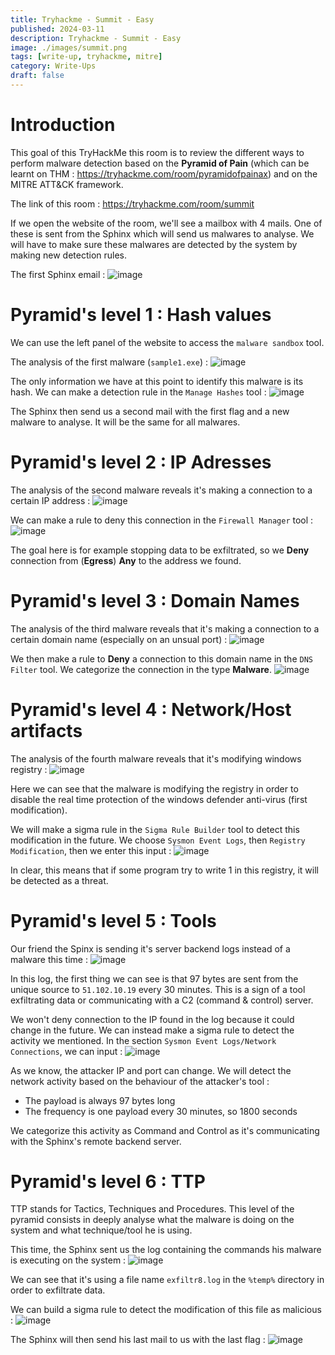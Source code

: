 ```yaml
---
title: Tryhackme - Summit - Easy
published: 2024-03-11
description: Tryhackme - Summit - Easy
image: ./images/summit.png
tags: [write-up, tryhackme, mitre]
category: Write-Ups
draft: false
---
```


# Introduction
This goal of this TryHackMe this room is to review the different ways to perform malware detection based on the **Pyramid of Pain** (which can be learnt on THM : https://tryhackme.com/room/pyramidofpainax) and on the MITRE ATT&CK framework.

The link of this room : https://tryhackme.com/room/summit

If we open the website of the room, we'll see a mailbox with 4 mails.
One of these is sent from the Sphinx which will send us malwares to analyse. We will have to make sure these malwares are detected by the system by making new detection rules.

The first Sphinx email :
![image](./images/image1.png)

# Pyramid's level 1 : Hash values
We can use the left panel of the website to access the `malware sandbox` tool.

The analysis of the first malware (`sample1.exe`) :
![image](./images/image2.png)

The only information we have at this point to identify this malware is its hash. We can make a detection rule in the `Manage Hashes` tool :
![image](./images/image3.png)

The Sphinx then send us a second mail with the first flag and a new malware to analyse.
It will be the same for all malwares.
# Pyramid's level 2 : IP Adresses
The analysis of the second malware reveals it's making a connection to a certain IP address :
![image](./images/image4.png)

We can make a rule to deny this connection in the `Firewall Manager` tool :
![image](./images/image5.png)

The goal here is for example stopping data to be exfiltrated, so we **Deny** connection from (**Egress**) **Any** to the address we found.

# Pyramid's level 3 : Domain Names
The analysis of the third malware reveals that it's making a connection to a certain domain name (especially on an unsual port) :
![image](./images/image6.png)

We then make a rule to **Deny** a connection to this domain name in the `DNS Filter` tool. We categorize the connection in the type **Malware**.
![image](./images/image7.png)

# Pyramid's level 4 : Network/Host artifacts
The analysis of the fourth malware reveals that it's modifying windows registry :
![image](./images/image8.png)

Here we can see that the malware is modifying the registry in order to disable the real time protection of the windows defender anti-virus (first modification).

We will make a sigma rule in the `Sigma Rule Builder` tool to detect this modification in the future. We choose `Sysmon Event Logs`, then `Registry Modification`, then we enter this input :
![image](./images/image9.png)

In clear, this means that if some program try to write 1 in this registry, it will be detected as a threat.

# Pyramid's level 5 : Tools
Our friend the Spinx is sending it's server backend logs instead of a malware this time :
![image](./images/image10.png)

In this log, the first thing we can see is that 97 bytes are sent from the unique source to `51.102.10.19` every 30 minutes. This is a sign of a tool exfiltrating data or communicating with a C2 (command & control) server.

We won't deny connection to the IP found in the log because it could change in the future. We can instead make a sigma rule to detect the activity we mentioned. In the section `Sysmon Event Logs/Network Connections`, we can input :
![image](./images/image11.png)

As we know, the attacker IP and port can change. We will detect the network activity based on the behaviour of the attacker's tool :
- The payload is always 97 bytes long
- The frequency is one payload every 30 minutes, so 1800 seconds

We categorize this activity as Command and Control as it's communicating with the Sphinx's remote backend server.

# Pyramid's level 6 : TTP
TTP stands for Tactics, Techniques and Procedures. This level of the pyramid consists in deeply analyse what the malware is doing on the system and what technique/tool he is using.

This time, the Sphinx sent us the log containing the commands his malware is executing on the system :
![image](./images/image12.png)

We can see that it's using a file name `exfiltr8.log` in the `%temp%` directory in order to exfiltrate data.

We can build a sigma rule to detect the modification of this file as malicious :
![image](./images/image13.png)

The Sphinx will then send his last mail to us with the last flag :
![image](./images/image14.png)